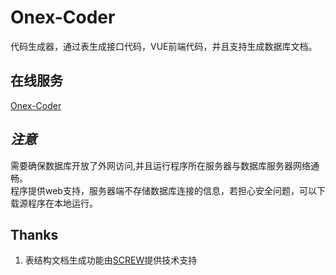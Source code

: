 # Onex-Coder
代码生成器，通过表生成接口代码，VUE前端代码，并且支持生成数据库文档。

## 在线服务
[Onex-Coder](https://onex-coder.nb6868.com)

## *注意*
需要确保数据库开放了外网访问,并且运行程序所在服务器与数据库服务器网络通畅。      
程序提供web支持，服务器端不存储数据库连接的信息，若担心安全问题，可以下载源程序在本地运行。

## Thanks
1. 表结构文档生成功能由[SCREW](https://gitee.com/leshalv/screw)提供技术支持
